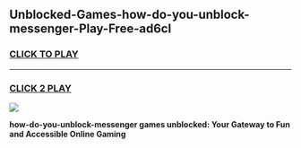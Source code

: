 
## Unblocked-Games-how-do-you-unblock-messenger-Play-Free-ad6cl
<h3>
<a href="https://premium76.site?title=how-do-you-unblock-messenger&ref=23A">CLICK TO PLAY</a></h3>
<hr>

<h3>
<a href="https://premium76.site?title=how-do-you-unblock-messenger&ref=23A">CLICK 2 PLAY</a>
  
</h3>

<a href="https://premium76.site?title=how-do-you-unblock-messenger&ref=23A"><img src="https://clearcache.store/games.png"></a>


**how-do-you-unblock-messenger games unblocked: Your Gateway to Fun and Accessible Online Gaming**
